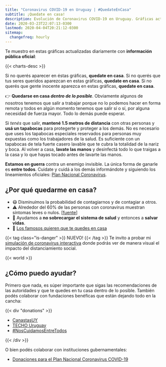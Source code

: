 ```yaml
---
title: "Coronavirus COVID-19 en Uruguay | #QuedateEnCasa"
subtitle: ¡Quedate en casa!
description: Evolución de Coronavirus COVID-19 en Uruguay. Gráficas actualizadas diariamente con información oficial. Si no querés aparecer en este sitio, quedate en casa.
date: 2020-03-23T22:07:13-0300
lastmod: 2020-04-04T20:21:12-0300
sitemap:
  changefreq: hourly
---
```

<!--
{{< uruguay >}}
-->

Te muestro en estas gráficas actualizadas diariamente con **información pública oficial**:

{{< charts-desc >}}

Si no querés aparecer en éstas gráficas, **quedate en casa**. Si no querés que tus seres queridos aparezcan en estas gráficas, **quedate en casa**. Si no querés que gente inocente aparezca en estas gráficas, **quedate en casa**.

👉 **Quedarse en casa _dentro de lo posible_**. Obviamente algunos de nosotros tenemos que salir a trabajar porque no lo podemos hacer en forma remota y todos en algún momento tenemos que salir sí o sí, por alguna necesidad de fuerza mayor. Todo lo demás puede esperar.

Si _tenés_ que salir, **mantené 1.5 metros de distancia** con otras personas y **usá un tapabocas** para protegerte y proteger a los demás. No es necesario que uses los tapabocas especiales reservados para personas muy expuestas como los trabajadores de la salud. Es suficiente con un tapabocas de tela fuerte casero lavable que te cubra la totalidad de la nariz y boca. Al volver a casa, **lavate las manos** y desinfectá todo lo que traigas a la casa y lo que hayas tocado antes de lavarte las manos.

**Estamos en guerra** contra un enemigo invisible. La única forma de ganarle es **entre todos**. Cuidate y cuidá a los demás informándote y siguiendo los lineamientos oficiales: [Plan Nacional Coronavirus][MSP_coronavirus].

## ¿Por qué quedarme en casa?

* 😷 Disminuímos la probabilidad de contagiarnos y de contagiar a otros.
* ⚠️ Alrededor del 60% de las personas con coronavirus muestran síntomas leves o nulos. [[fuente][asymptomatic_cases]]
* 🏥 Ayudamos a **no sobrecargar el sistema de salud** y entonces a **salvar vidas**.
* 🤩 [Los famosos quieren que te quedes en casa](/celebrities)

{{< tag class="is-danger" >}}
NUEVO!
{{< /tag >}}
Te invito a probar mi [simulación de coronavirus interactiva][simulator] donde podrás ver de manera visual el impacto del distanciamiento social.

{{< world >}}

## ¿Cómo puedo ayudar?

Primero que nada, es súper importante que sigas las recomendaciones de las autoridades y que te quedes en tu casa dentro de lo posible. También podés colaborar con fundaciones benéficas que están dejando todo en la cancha:

{{< div "donations" >}}

* [CanastasUY](https://www.instagram.com/canastasuy/)
* [TECHO Uruguay](https://www.instagram.com/techo_uy/)
* [#NosCuidamosEntreTodos](https://bit.ly/2U1hjnu)

{{< /div >}}

O bien podés colaborar con instituciones gubernamentales:

* [Donaciones para el Plan Nacional Coronavirus COVID-19][donacionesPN]

[MSP_coronavirus]: https://www.gub.uy/ministerio-salud-publica/comunicacion/publicaciones/informacion-para-poblacion
[coronaviruswikipedia]: https://es.wikipedia.org/wiki/Pandemia_de_enfermedad_por_coronavirus_de_2020_en_Uruguay
[asymptomatic_cases]: https://www.medrxiv.org/content/10.1101/2020.03.03.20030593v1
[donacionesPN]: https://www.gub.uy/sistema-nacional-emergencias/comunicacion/comunicados/donaciones-para-plan-nacional-coronavirus-covid-19
[simulator]: /simulation
